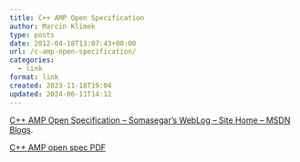 ```yaml
---
title: C++ AMP Open Specification
author: Marcin Klimek
type: posts
date: 2012-04-18T13:07:43+00:00
url: /c-amp-open-specification/
categories:
  - link
format: link
created: 2023-11-18T19:04
updated: 2024-06-11T14:12
---
```


[C++ AMP Open Specification &#8211; Somasegar&#8217;s WebLog &#8211; Site Home &#8211; MSDN Blogs][1].

[C++ AMP open spec PDF][2]

 [1]: http://blogs.msdn.com/b/somasegar/archive/2012/02/03/c-amp-open-specification.aspx
 [2]: http://download.microsoft.com/download/4/0/E/40EA02D8-23A7-4BD2-AD3A-0BFFFB640F28/CppAMPLanguageAndProgrammingModel.pdf "C++ AMP open spec"